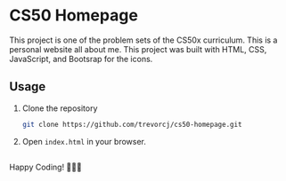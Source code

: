 # CS50 Homepage

This project is one of the problem sets of the CS50x curriculum.
This is a personal website all about me.
This project was built with HTML, CSS, JavaScript, and Bootsrap for the icons.

## Usage

1. Clone the repository

   ```bash
   git clone https://github.com/trevorcj/cs50-homepage.git
   ```

2. Open `index.html` in your browser.

##

Happy Coding! 👩🏾‍💻
